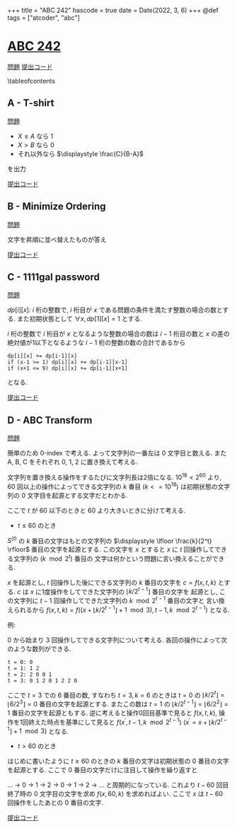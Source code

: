 +++
title = "ABC 242"
hascode = true
date = Date(2022, 3, 6)
+++
@def tags = ["atcoder", "abc"]

# [ABC 242](https://atcoder.jp/contests/abc242)

[問題]()
[提出コード]()


\tableofcontents

## A - T-shirt
[問題](https://atcoder.jp/contests/abc242/tasks/abc242_a)

- $X \leq A$ なら 1
- $X > B$ なら 0
- それ以外なら $\displaystyle \frac{C}{B-A}$

を出力

[提出コード](https://atcoder.jp/contests/abc242/submissions/29866146)


## B - Minimize Ordering
[問題](https://atcoder.jp/contests/abc242/tasks/abc242_b)

文字を昇順に並べ替えたものが答え

[提出コード](https://atcoder.jp/contests/abc242/submissions/29868527)


## C - 1111gal password
[問題](https://atcoder.jp/contests/abc242/tasks/abc242_c)

$dp[i][x]$: $i$ 桁の整数で, $i$ 桁目が $x$ である問題の条件を満たす整数の場合の数とする.
また初期状態として $\forall x, dp[1][x] = 1$ とする.

$i$ 桁の整数で $i$ 桁目が $x$ となるような整数の場合の数は
$i-1$ 桁目の数と $x$ の差の絶対値が1以下となるような $i-1$ 桁の整数の数の合計であるから

```
dp[i][x] += dp[i-1][x]
if (x-1 >= 1) dp[i][x] += dp[i-1][x-1]
if (x+1 <= 9) dp[i][x] += dp[i-1][x+1]
```

となる.



[提出コード](https://atcoder.jp/contests/abc242/submissions/29904636)


## D - ABC Transform
[問題](https://atcoder.jp/contests/abc242/tasks/abc242_d)

簡単のため 0-index で考える. よって文字列の一番左は 0 文字目と数える.
また A, B, C をそれぞれ 0, 1, 2 に置き換えて考える.

文字列を置き換える操作をするたびに文字列長は2倍になる.
$10^{18} < 2^60$ より, 60 回以上の操作によってできる文字列の
$k$ 番目 ($k <= 10^{18}$) は初期状態の文字列の 0 文字目を起源とする文字だとわかる.

ここで $t$ が 60 以下のときと 60 より大きいときに分けて考える.

- $t \leq 60$ のとき

$S^{(t)}$ の $k$ 番目の文字はもとの文字列の
$\displaystyle \lfloor \frac{k}{2^t} \rfloor$ 番目の文字を起源とする.
この文字を $x$ とすると $x$ に $t$ 回操作してできる文字列の $(k \mod 2^t)$ 番目の
文字は何かという問題に言い換えることができる.

$x$ を起源とし, $t$ 回操作した後にできる文字列の $k$ 番目の文字を
$c = f(x, t, k)$ とする.
$c$ は $x$ に1度操作をしてできた文字列の $\lfloor k / 2^{t-1} \rfloor$ 番目の文字を
起源とし, この文字列に $t-1$ 回操作してできた文字列の $k \mod 2^{t-1}$ 番目の文字と
言い換えられるから
$f(x, t, k) = f((x+\lfloor k/2^{t-1} \rfloor + 1 \mod 3), t-1, k \mod 2^{t-1})$
となる.


例:

0 から始まり 3 回操作してできる文字列について考える.
各回の操作によって次のような数列ができる.
```
t = 0: 0
t = 1: 1 2
t = 2: 2 0 0 1
t = 3: 0 1 2 0 1 2 2 0
```

ここで $t = 3$ での 6 番目の数, すなわち $t = 3, k = 6$ のときは $t = 0$ の
$\lfloor k / 2^t \rfloor = \lfloor 6 / 2^3 \rfloor = 0$ 番目の文字を起源とする.
またこの数は $t = 1$ の $\lfloor k / 2^{t-1} \rfloor = \lfloor 6 / 2^2 \rfloor = 1$
番目の文字を起源ともする.
逆に考えると操作0回目基準で見ると $f(x, t, k)$,
操作を1回終えた時点を基準にして見ると $f(x^\prime, t-1, k \mod 2^{t-1})$ ($x^\prime = x+\lfloor k/2^{t-1} \rfloor + 1 \mod 3$) となる.


- $t > 60$ のとき

はじめに書いたように $t \geq 60$ のときの $k$ 番目の文字は初期状態の 0 番目の文字を起源とする.
ここで 0 番目の文字だけに注目して操作を繰り返すと

... -> 0 -> 1 -> 2 -> 0 -> 1 -> 2 -> ... と周期的になっている.
これより $t-60$ 回目終了時の 0 文字目の文字を求め $f(x, 60, k)$ を求めればよい.
ここで $x$ は $t-60$ 回操作をしたあとの 0 番目の文字.

[提出コード](https://atcoder.jp/contests/abc242/submissions/29903401)
